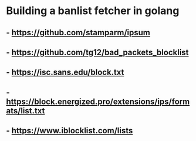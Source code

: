
# Building a banlist fetcher in golang

## - https://github.com/stamparm/ipsum

## - https://github.com/tg12/bad_packets_blocklist

## - https://isc.sans.edu/block.txt

## - https://block.energized.pro/extensions/ips/formats/list.txt

## - https://www.iblocklist.com/lists


